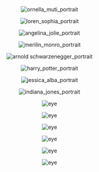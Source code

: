  <p align="center">
<img src="IMG_1689683793430.png" alt="ornella_muti_portrait">
 </p>
 
 <p align="center">
<img src="IMG_1689685617548.png" alt="loren_sophia_portrait">
 </p>

  <p align="center">
<img src="IMG_1689687755322.png" alt="angelina_jolie_portrait">
 </p>

  <p align="center">
<img src="IMG_1689688955428.png" alt="merilin_monro_portrait">
 </p>

  <p align="center">
<img src="IMG_1689686173644.png" alt="arnold schwarzenegger_portrait">
 </p>
 
 <p align="center">
<img src="IMG_1690193638427.png" alt="harry_potter_portrait">
 </p>

  <p align="center">
<img src="IMG_1690535239141.png" alt="jessica_alba_portrait">
 </p>

<p align="center">
<img src="IMG_1690281183178.png" alt="indiana_jones_portrait">
 </p>

<p align="center">
<img src="IMG_20230707_164255463.jpg" alt="eye">
 </p>

<p align="center">
<img src="IMG_20230206_132929800.jpg" alt="eye">
 </p>

<p align="center">
<img src="IMG_20230206_173812086.jpg" alt="eye">
 </p> 

 <p align="center">
<img src="IMG_20230207_160759869.jpg" alt="eye">
 </p> 

  <p align="center">
<img src="IMG_20230728_143729429.jpg" alt="eye">
 </p> 

  <p align="center">
<img src=" IMG_20230728_152919639.jpg" alt="eye">
 </p> 


